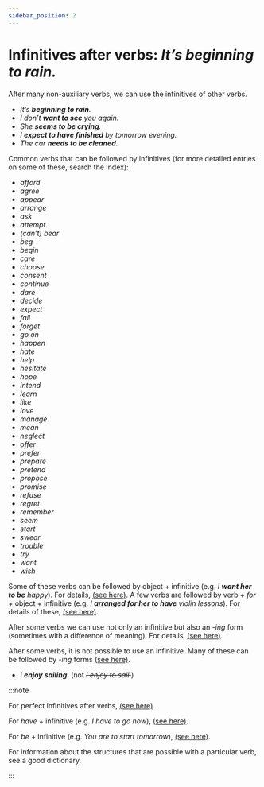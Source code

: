 ```yaml
---
sidebar_position: 2
---
```


# Infinitives after verbs: *It’s beginning to rain.*

After many non-auxiliary verbs, we can use the infinitives of other verbs.

- *It’s **beginning to rain**.*
- *I don’t **want to see** you again.*
- *She **seems to be crying**.*
- *I **expect to have finished** by tomorrow evening.*
- *The car **needs to be cleaned**.*

Common verbs that can be followed by infinitives (for more detailed entries on some of these, search the Index):

- *afford*
- *agree*
- *appear*
- *arrange*
- *ask*
- *attempt*
- *(can’t) bear*
- *beg*
- *begin*
- *care*
- *choose*
- *consent*
- *continue*
- *dare*
- *decide*
- *expect*
- *fail*
- *forget*
- *go on*
- *happen*
- *hate*
- *help*
- *hesitate*
- *hope*
- *intend*
- *learn*
- *like*
- *love*
- *manage*
- *mean*
- *neglect*
- *offer*
- *prefer*
- *prepare*
- *pretend*
- *propose*
- *promise*
- *refuse*
- *regret*
- *remember*
- *seem*
- *start*
- *swear*
- *trouble*
- *try*
- *want*
- *wish*

Some of these verbs can be followed by object + infinitive (e.g. *I **want her to be** happy*). For details, [(see here)](./verb-object-infinitive-i-want-you-to-listen). A few verbs are followed by verb + *for* + object + infinitive (e.g. *I **arranged for her to have** violin lessons*). For details of these, [(see here)](./../infinitives-ing-forms-and-past-participles-other-uses/for-to#after-verbs-ask-for--to-).

After some verbs we can use not only an infinitive but also an *\-ing* form (sometimes with a difference of meaning). For details, [(see here)](./infinitives-or-ing-forms-both-possible-with-different-uses).

After some verbs, it is not possible to use an infinitive. Many of these can be followed by *\-ing* forms [(see here)](./ing-forms-after-verbs-i-enjoy-travelling).

- *I **enjoy sailing**.* (not *~~I enjoy to sail.~~*)

:::note

For perfect infinitives after verbs, [(see here)](./../infinitives-ing-forms-and-past-participles/use-of-perfect-infinitives-glad-to-have-left).

For *have* + infinitive (e.g. *I have to go now*), [(see here)](./../modal-auxiliary-verbs/strong-obligation-have-got-to).

For *be* + infinitive (e.g. *You are to start tomorrow*), [(see here)](./../talking-about-the-future/be-to-infinitive-i-am-to-you-are-to-etc).

For information about the structures that are possible with a particular verb, see a good dictionary.

:::
